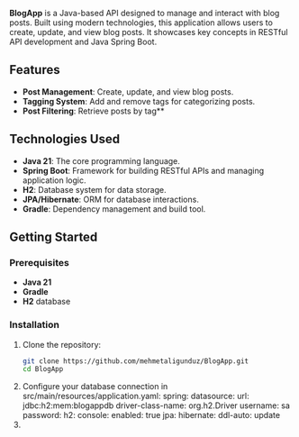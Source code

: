 **BlogApp** is a Java-based API designed to manage and interact with blog posts. Built using modern technologies, this application allows users to create, update, and view blog posts. It showcases key concepts in RESTful API development and Java Spring Boot.

## Features

- **Post Management**: Create, update, and view blog posts.
- **Tagging System**: Add and remove tags for categorizing posts.
- **Post Filtering**: Retrieve posts by tag**

## Technologies Used

- **Java 21**: The core programming language.
- **Spring Boot**: Framework for building RESTful APIs and managing application logic.
- **H2**: Database system for data storage.
- **JPA/Hibernate**: ORM for database interactions.
- **Gradle**: Dependency management and build tool.

## Getting Started

### Prerequisites

- **Java 21**
- **Gradle**
- **H2** database

### Installation

1. Clone the repository:
   ```bash
   git clone https://github.com/mehmetaligunduz/BlogApp.git
   cd BlogApp
2. Configure your database connection in src/main/resources/application.yaml:
  spring:
    datasource:
      url: jdbc:h2:mem:blogappdb
      driver-class-name: org.h2.Driver
      username: sa
      password:
    h2:
      console:
        enabled: true
    jpa:
      hibernate:
        ddl-auto: update
3. 
